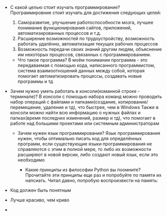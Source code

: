 - С какой целью стоит изучать программирование?
  Программировние стоит изучать для достижения следующих целей:
  1. Саморазвитие, улучшение работоспособности мозга, лучшее понимание функционирования сайтов, приложений, автоматизированных процессов и т.д.
  2. Расширение возможностей по трудоустройству, возможность работать удалённо, автоматизация текущих рабочих процессов
  3. Возможность передачи своих знаний другим людям, объяснение им некоторых процессов, связанных с программированием.
 
  - Что такое программа?
  В моём понимании программа - это передаваемая с помощью кода, написанного программистом, система взаимоотношений данных между собой, которая помогает автоматизировать процессы, создавать новые программы и тд

- Зачем нужно уметь работать в консоли(команной строке - терминале)?
  В консоли с помощью набора команд можно проводить набор операций с файлами и папками(создание, копирование/перемещение, удаление и тд), что быстрее, чем в Windows
  Также в консоли можно найти всю информацию о нужных файлах и папках(время последних изменений, размер и тд), что помогает в работе над большими проектами или системным администраторам

  - Зачем нужен язык программирования?
    Язык программирования нужен, чтобы оптимально писать код для определённых программ, если существующие языки программирования не справляются с этим в полной мере, то либо их возможности расширяют в новой версии, либо создают новый язык, если это необходимо

    - Какие принципы из философии Python вы поомните? Прочитайте эти принципы еще раз и попробуйте по памяти их напсиать.
Читал давно, попробую воспроизвести на память:
- Код должен быть понятным
- Лучше красиво, чем криво
- 